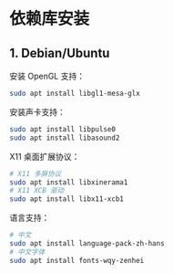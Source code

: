 # 依赖库安装

## 1. Debian/Ubuntu

安装 OpenGL 支持：

```bash
sudo apt install libgl1-mesa-glx
```

安装声卡支持：

```bash
sudo apt install libpulse0
sudo apt install libasound2
```

X11 桌面扩展协议：

```bash
# X11 多屏协议
sudo apt install libxinerama1
# X11 XCB 驱动
sudo apt install libx11-xcb1
```

语言支持：

```bash
# 中文
sudo apt install language-pack-zh-hans
# 中文字体
sudo apt install fonts-wqy-zenhei
```
